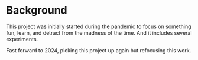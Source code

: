 # Background

This project was initially started during the pandemic to focus on something fun, learn, and detract from the madness of the time.  And it includes several experiments.

Fast forward to 2024, picking this project up again but refocusing this work.
